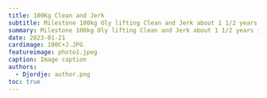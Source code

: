 ```yaml
---
title: 100Kg Clean and Jerk
subtitle: Milestone 100kg Oly lifting Clean and Jerk about 1 1/2 years into training.
summary: Milestone 100kg Oly lifting Clean and Jerk about 1 1/2 years into training.
date: 2023-01-21
cardimage: 100C+J.JPG
featureimage: photo1.jpeg
caption: Image caption
authors:
  - Djordje: author.png
toc: true
---
```




